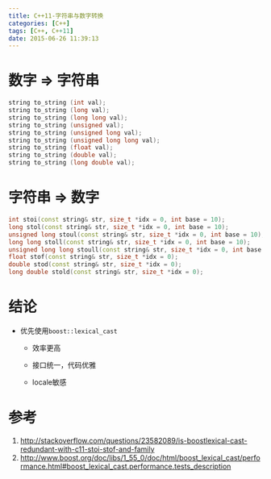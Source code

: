 ```yaml
---
title: C++11-字符串与数字转换
categories: [C++]
tags: [C++, C++11]
date: 2015-06-26 11:39:13
---
```


# 数字 => 字符串

```C++
string to_string (int val);
string to_string (long val);
string to_string (long long val);
string to_string (unsigned val);
string to_string (unsigned long val);
string to_string (unsigned long long val);
string to_string (float val);
string to_string (double val);
string to_string (long double val);
```

# 字符串 => 数字

```C++
int stoi(const string& str, size_t *idx = 0, int base = 10);
long stol(const string& str, size_t *idx = 0, int base = 10);
unsigned long stoul(const string& str, size_t *idx = 0, int base = 10);
long long stoll(const string& str, size_t *idx = 0, int base = 10);
unsigned long long stoull(const string& str, size_t *idx = 0, int base = 10);
float stof(const string& str, size_t *idx = 0);
double stod(const string& str, size_t *idx = 0);
long double stold(const string& str, size_t *idx = 0);
```

# 结论

-   优先使用`boost::lexical_cast`

    -   效率更高

    -   接口统一，代码优雅

    -   locale敏感

# 参考

1.  <http://stackoverflow.com/questions/23582089/is-boostlexical-cast-redundant-with-c11-stoi-stof-and-family>
1.  <http://www.boost.org/doc/libs/1_55_0/doc/html/boost_lexical_cast/performance.html#boost_lexical_cast.performance.tests_description>
